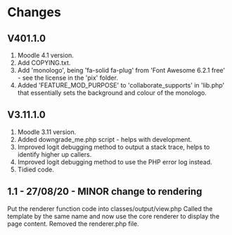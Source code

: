 Changes
=======

V401.1.0
---------
1. Moodle 4.1 version.
2. Add COPYING.txt.
3. Add 'monologo', being 'fa-solid fa-plug' from 'Font Awesome 6.2.1 free' - see the license in the 'pix' folder.
4. Added 'FEATURE_MOD_PURPOSE' to 'collaborate_supports' in 'lib.php' that essentially sets the background and colour of the monologo.

V3.11.1.0
---------
1. Moodle 3.11 version.
2. Added downgrade_me.php script - helps with development.
3. Improved logit debugging method to output a stack trace, helps to identify higher up callers.
4. Improved logit debugging method to use the PHP error log instead.
5. Tidied code.

1.1 - 27/08/20 - MINOR change to rendering
------------------------------------------
Put the renderer function code into classes/output/view.php
Called the template by the same name and now use the core renderer to display the page content.
Removed the renderer.php file.
